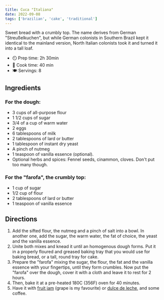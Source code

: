```yaml
---
title: Cuca "Italiana"
date: 2022-09-08
tags: ['brazilian', 'cake', 'traditional']
---
```


Sweet bread with a crumbly top. The name derives from German "Streußelkuchen", but while German colonists in Southern Brazil kept it identical to the mainland version, North Italian colonists took it and turned it into a tall loaf.

- ⏲️ Prep time: 2h 30min
- 🍳 Cook time: 40 min
- 🍽️ Servings: 8

## Ingredients

### For the dough:
- 3 cups of all-purpose flour
- 1 1/2 cups of sugar
- 3/4 of a cup of warm water
- 2 eggs
- 6 tablespoons of milk
- 2 tablespoons of lard or butter
- 1 tablespoon of instant dry yeast
- A pinch of nutmeg
- 1 teaspoon of vanilla essence (optional).
- Optional herbs and spices: Fennel seeds, cinammon, cloves. Don't put too many though.

### For the "farofa", the crumbly top:
- 1 cup of sugar
- 1/2 cup of flour
- 2 tablespoons of lard or butter
- 1 teaspoon of vanilla essence


## Directions

1. Add the sifted flour, the nutmeg and a pinch of salt into a bowl. In another one, add the sugar, the warm water, the fat of choice, the yeast and the vanilla essence.
2. Unite both mixes and knead it until an homogenous dough forms. Put it in a properly floured and greased baking tray that you would use for baking bread, or a tall, round tray for cake.
3. Prepare the "farofa" mixing the sugar, the flour, the fat and the vanilla essence with your fingertips, until they form crumbles. Now put the "farofa" over the dough, cover it with a cloth and leave it to rest for 2 hours.
4. Then, bake it at a pre-heated 180C (356F) oven for 40 minutes.
5. Have it with [fruit jam](/recipes/tags/jam/) (grape is my favourite) or [dulce de leche](/recipes/dulce-de-leche/), and some coffee. 
